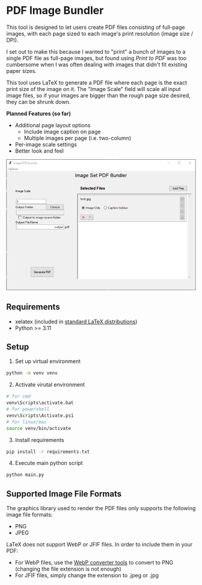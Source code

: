 # PDF Image Bundler

This tool is designed to let users create PDF files consisting of full-page images, with each page sized to each image's print resolution (image size / DPI).

I set out to make this because I wanted to "print" a bunch of images to a single PDF file as full-page images, but found using *Print to PDF* was too cumbersome when I was often dealing with images that didn't fit existing paper sizes.

This tool uses LaTeX to generate a PDF file where each page is the exact print size of the image on it. The "Image Scale" field will scale all input image files, so if your images are bigger than the rough page size desired, they can be shrunk down.

**Planned Features (so far)**
- Additional page layout options
    - Include image caption on page
    - Multiple images per page (i.e. two-column)
- Per-image scale settings
- Better look and feel

![UI window](./docs/window2.jpg)


## Requirements

- xelatex (included in [standard LaTeX distributions](https://www.latex-project.org/get/))
- Python >= 3.11

## Setup

1. Set up virtual environment

```sh
python -m venv venv
```

2. Activate virutal environment
```sh
# for cmd
venv\Scripts\activate.bat
# for powershell
venv\Scripts\Activate.ps1
# for linux/mac
source venv/bin/activate
```

3. Install requirements
```sh
pip install -r requirements.txt
```

4. Execute main python script

```sh
python main.py
```

## Supported Image File Formats

The graphics library used to render the PDF files only supports the following image file formats:
- PNG
- JPEG
  
LaTeX does not support WebP or JFIF files. In order to include them in your PDF:
- For WebP files, use the [WebP converter tools](https://developers.google.com/speed/webp) to convert to PNG (changing the file extension is not enough)
- For JFIF files, simply change the extension to .jpeg or .jpg

